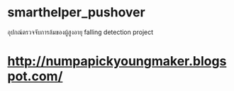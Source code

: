 # smarthelper_pushover
 อุปกณ์ตรวจจับการล้มของผู้สูงอายุ
 falling detection project
# http://numpapickyoungmaker.blogspot.com/
